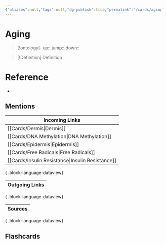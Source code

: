 ```yaml
---
{"aliases":null,"tags":null,"dg-publish":true,"permalink":"/cards/aging/","dgPassFrontmatter":true}
---
```


# Aging

> [!ontology]-
> up:: 
> jump:: 
> down:: 

> [!Definition] Definition

# Reference

- 

## Mentions

| Incoming Links                                      |
| --------------------------------------------------- |
| [[Cards/Dermis\|Dermis]]                         |
| [[Cards/DNA Methylation\|DNA Methylation]]       |
| [[Cards/Epidermis\|Epidermis]]                   |
| [[Cards/Free Radicals\|Free Radicals]]           |
| [[Cards/Insulin Resistance\|Insulin Resistance]] |

{ .block-language-dataview}

| Outgoing Links |
| -------------- |

{ .block-language-dataview}

| Sources |
| ------- |

{ .block-language-dataview}

## Flashcards